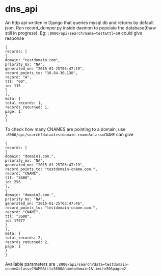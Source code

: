 # dns_api
An http api written in Django that queries mysql db and returns by default json.
Run record_dumper.py inside daemon to populate the database(thaw still in progress).
Eg:
`:8000/api/search?name=test&ttl=60`
could give response 
```
{
records: [
{
domain: "testdomain.com",
priority_mx: "NA",
generated_on: "2015-01-25T03:47:19",
record_points_to: "10.84.30.138",
record: "A",
ttl: "60",
id: 115
}
],
meta: {
total_records: 1,
records_returned: 1,
page: 1
}
}

```
To check how many CNAMES are pointing to a domain, use 
`:8000/api/search?data=testdomain-cname&class=CNAME`
can give 

```
{
records: [
{
domain: "domain1.com.",
priority_mx: "NA",
generated_on: "2015-01-25T03:47:19",
record_points_to: "testdomain-cname.com.",
record: "CNAME",
ttl: "3600",
id: 296
},
{
domain: "domain2.com.",
priority_mx: "NA",
generated_on: "2015-01-25T03:47:46",
record_points_to: "testdomain-cname.com.",
record: "CNAME",
ttl: "3600",
id: 17977
}
],
meta: {
total_records: 2,
records_returned: 2,
page: 1
}
}

```

Available parameters are
`:8000/api/search?data=testdomain-cname&class=CNAME&ttl=3600&name=domain1&limit=50&page=2`

